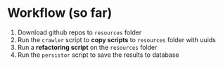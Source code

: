 # Workflow (so far)

1. Download github repos to `resources` folder
2. Run the `crawler` script to **copy scripts** to `resources` folder with uuids
3. Run a **refactoring script** on the `resources` folder
4. Run the `persistor` script to save the results to database